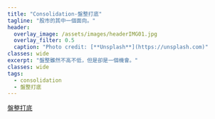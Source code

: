 ```yaml
---
title: "Consolidation-盤整打底"
tagline: "股市的其中一個面向。"
header:
  overlay_image: /assets/images/headerIMG01.jpg
  overlay_filter: 0.5
  caption: "Photo credit: [**Unsplash**](https://unsplash.com)"
classes: wide
excerpt: "盤整雖然不高不低，但是卻是一個機會。"
classes: wide
tags:
  - consolidation
  - 盤整打底
---
```


[盤整打底](https://ctee.com.tw/news/stock/121151.html)  
<!--stackedit_data:
eyJoaXN0b3J5IjpbLTQ2NzA2ODk4OV19
-->